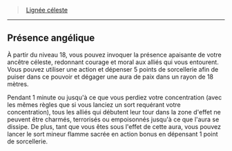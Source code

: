 ﻿> [Lignée céleste](hd_sorcerer_celestial.md)

---

## Présence angélique

À partir du niveau 18, vous pouvez invoquer la présence apaisante de votre ancêtre céleste, redonnant courage et moral aux alliés qui vous entourent. Vous pouvez utiliser une action et dépenser 5 points de sorcellerie afin de puiser dans ce pouvoir et dégager une aura de paix dans un rayon de 18 mètres.

Pendant 1 minute ou jusqu'à ce que vous perdiez votre concentration (avec les mêmes règles que si vous lanciez un sort requérant votre concentration), tous les alliés qui débutent leur tour dans la zone d'effet ne peuvent être charmés, terrorisés ou empoisonnés jusqu'à ce que l'aura se dissipe. De plus, tant que vous êtes sous l'effet de cette aura, vous pouvez lancer le sort mineur flamme sacrée en action bonus en dépensant 1 point de sorcellerie.

